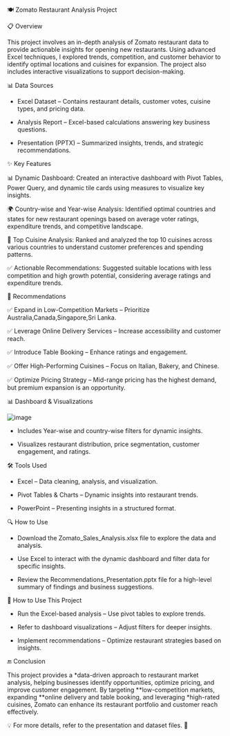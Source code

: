 🍽️ Zomato Restaurant Analysis Project

📋 Overview

This project involves an in-depth analysis of Zomato restaurant data to provide actionable insights for opening new restaurants. Using advanced Excel techniques, I explored trends, competition, and customer behavior to identify optimal locations and cuisines for expansion. The project also includes interactive visualizations to support decision-making.

📊 Data Sources

- Excel Dataset – Contains restaurant details, customer votes, cuisine types, and pricing data.

- Analysis Report – Excel-based calculations answering key business questions.

- Presentation (PPTX) – Summarized insights, trends, and strategic recommendations.

✨ Key Features

📊 Dynamic Dashboard: Created an interactive dashboard with Pivot Tables, Power Query, and dynamic tile cards using measures to visualize key insights.

🌍 Country-wise and Year-wise Analysis: Identified optimal countries and states for new restaurant openings based on average voter ratings, expenditure trends, and competitive landscape.

🍴 Top Cuisine Analysis: Ranked and analyzed the top 10 cuisines across various countries to understand customer preferences and spending patterns.

✅ Actionable Recommendations: Suggested suitable locations with less competition and high growth potential, considering average ratings and expenditure trends.

📌 Recommendations

✅ Expand in Low-Competition Markets – Prioritize Australia,Canada,Singapore,Sri Lanka.

✅ Leverage Online Delivery Services – Increase accessibility and customer reach.

✅ Introduce Table Booking – Enhance ratings and engagement.

✅ Offer High-Performing Cuisines – Focus on Italian, Bakery, and Chinese.

✅ Optimize Pricing Strategy – Mid-range pricing has the highest demand, but premium expansion is an opportunity.

📊 Dashboard & Visualizations

![image](https://github.com/user-attachments/assets/b9e2565c-62e8-422e-8931-7297118ebd34)

- Includes Year-wise and country-wise filters for dynamic insights.
  
- Visualizes restaurant distribution, price segmentation, customer engagement, and ratings.

🛠 Tools Used
- Excel – Data cleaning, analysis, and visualization.
  
- Pivot Tables & Charts – Dynamic insights into restaurant trends.
  
- PowerPoint – Presenting insights in a structured format.


🔍 How to Use

- Download the Zomato_Sales_Analysis.xlsx file to explore the data and analysis.

- Use Excel to interact with the dynamic dashboard and filter data for specific insights.

- Review the Recommendations_Presentation.pptx file for a high-level summary of findings and business suggestions.

🎯 How to Use This Project

- Run the Excel-based analysis – Use pivot tables to explore trends.

- Refer to dashboard visualizations – Adjust filters for deeper insights.

- Implement recommendations – Optimize restaurant strategies based on insights.
  
🔚 Conclusion

This project provides a *data-driven approach to restaurant market analysis, helping businesses identify opportunities, optimize pricing, and improve customer engagement. By targeting **low-competition markets, expanding **online delivery and table booking, and leveraging *high-rated cuisines, Zomato can enhance its restaurant portfolio and customer reach effectively.

💡 For more details, refer to the presentation and dataset files. 🚀
